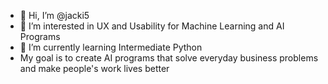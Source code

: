- 👋 Hi, I’m @jacki5
- 👀 I’m interested in UX and Usability for Machine Learning and AI Programs
- 🌱 I’m currently learning Intermediate Python
- My goal is to create AI programs that solve everyday business problems and make people's work lives better
